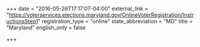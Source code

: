 +++
date = "2016-05-26T17:17:07-04:00"
external_link = "https://voterservices.elections.maryland.gov/OnlineVoterRegistration/InstructionsStep1"
registration_type = "online"
state_abbreviation = "MD"
title = "Maryland"
english_only = false 

+++
